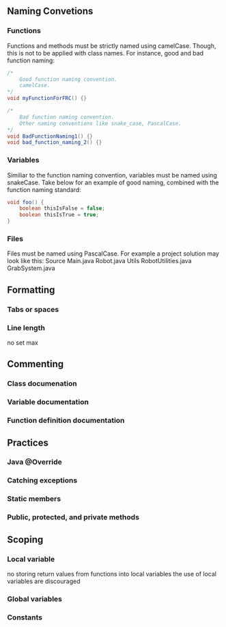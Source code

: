 ## Naming Convetions
### Functions
Functions and methods must be strictly named using camelCase. Though, this is not to be
applied with class names. 
For instance, good and bad function naming:

```java
/*
    Good function naming convention.
    camelCase.
*/
void myFunctionForFRC() {}

/*
    Bad function naming convention.
    Other naming conventions like snake_case, PascalCase. 
*/
void BadFunctionNaming1() {}
void bad_function_naming_2() {}
```

### Variables
Similiar to the function naming convention, variables must be named using
snakeCase.
Take below for an example of good naming, combined with the function naming standard:
```java
void foo() {
    boolean thisIsFalse = false;
    boolean thisIsTrue = true;
}
```
### Files
Files must be named using PascalCase.
For example a project solution may look like this:
Source
   Main.java
   Robot.java
   Utils
      RobotUtilities.java
      GrabSystem.java

## Formatting
### Tabs or spaces
### Line length
no set max 

## Commenting
### Class documenation 

### Variable documentation

### Function definition documentation

## Practices
### Java @Override

### Catching exceptions

### Static members

### Public, protected, and private methods

## Scoping
### Local variable 
no storing return values from functions into local variables
the use of local variables are discouraged

### Global variables

### Constants
